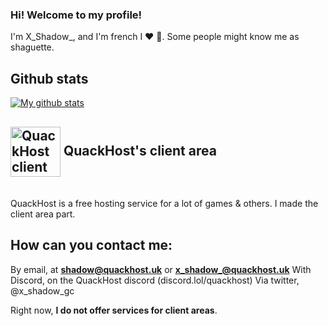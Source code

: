 ### Hi! Welcome to my profile!
I'm X_Shadow_, and I'm french 
I ❤ 🥖.
Some people might know me as shaguette.

## Github stats
[![My github stats](https://github-readme-stats.vercel.app/api?username=shadowdevfr&count_private=true&include_all_commits=true&theme=gruvbox)](https://shadowdev.ga)

<h2><img align="center" alt="QuackHost client area" width="80px" src="https://client.quackhost.uk/assets/img/logo.png"/> QuackHost's client area</h2><br/>
QuackHost is a free hosting service for a lot of games & others. I made the client area part.

## How can you contact me:
By email, at **shadow@quackhost.uk** or **x_shadow_@quackhost.uk**
With Discord, on the QuackHost discord (discord.lol/quackhost)
Via twitter, @x_shadow_gc

Right now, **I do not offer services for client areas**.
